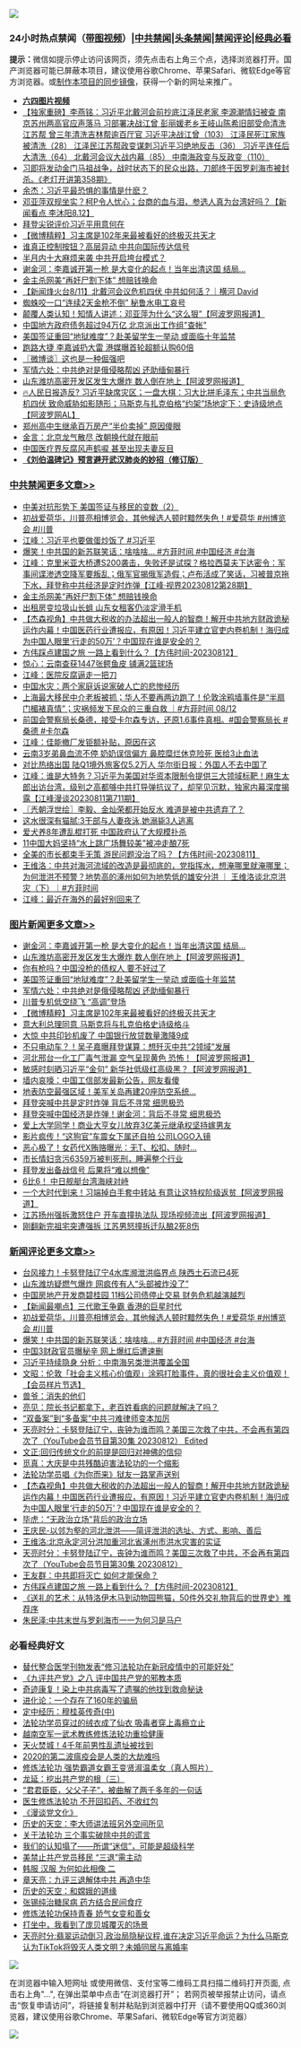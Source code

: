 ![](https://raw.githubusercontent.com/jsvpn/jsproxy/dev/64photo/fqnews-qr.jpg)

<div id="tt">
<h3>24小时热点禁闻（<a href="https://aaa.v2dns.tk/?QAjUl=BgRp5UNKRn&T5Vk=fPVH&Q59Ab=WxGE" target="_blank">带图视频</a>）|<a href="#%E4%B8%AD%E5%85%B1%E7%A6%81%E9%97%BB%E6%9B%B4%E5%A4%9A%E6%96%87%E7%AB%A0">中共禁闻</a>|<a href="#%E5%9B%BE%E7%89%87%E6%96%B0%E9%97%BB%E6%9B%B4%E5%A4%9A%E6%96%87%E7%AB%A0">头条禁闻</a>|<a href="#%E6%96%B0%E9%97%BB%E8%AF%84%E8%AE%BA%E6%9B%B4%E5%A4%9A%E6%96%87%E7%AB%A0">禁闻评论|<a href="#%E5%BF%85%E7%9C%8B%E7%BB%8F%E5%85%B8%E5%A5%BD%E6%96%87">经典必看</a></h3>
<div><b>提示：</b>微信如提示停止访问该网页，须先点击右上角三个点，选择浏览器打开。国产浏览器可能已屏蔽本项目，建议使用谷歌Chrome、苹果Safari、微软Edge等官方浏览器。或<a href="%E5%88%B6%E4%BD%9Cgit%E7%A6%81%E9%97%BB%E9%95%9C%E5%83%8F.md">制作本项目的同步镜像</a>，获得一个新的网址来推广。</div>
<ul>
<li><b><a href="http://d2.v2rss.gq/64.mp4" target="_blank">六四图片视频</a></b></li>
<li><a href="/comments/20230812/1919464.md">【独家重磅】李燕铭：习近平北戴河会前抄底江泽民老家 李源潮情妇被查 南京苏州两高官应声落马 习部署决战江曾 彭丽媛老乡王岐山陈希旧部受命清洗江苏帮 曾三年清洗吉林帮逾百厅官 习近平决战江曾（103） 江泽民死江家族被清洗（28） 江泽民江苏帮政变谋刺习近平习绝地反击（36） 习近平连任后大清洗（64） 北戴河会议大战内幕（85） 中南海政变与反政变（110）</a></li>
<li><a href="/sohnews/20230813/1919659.md">习即将发动金门马祖战争，战时状态下的民众出路，刀郎终于因罗刹海市被封杀。《老灯开讲第358期》</a></li>
<li><a href="/baitai/20230812/1919461.md">余杰：习近平最恐惧的事情是什麽？</a></li>
<li><a href="/sohnews/20230813/1919567.md">邓亚萍双规坐实？柯P令人忧心；台商的血与泪，参选人真为台湾好吗？【新闻看点 李沐阳8.12】</a></li>
<li><a href="/headline/20230813/1919512.md">拜登尖锐评价习近平用意何在</a></li>
<li><a href="/topimagenews/20230813/1919605.md">【微博精粹】习主席是102年来最被看好的终极灭共天才</a></li>
<li><a href="/comments/20230813/1919521.md">谁真正控制按钮？高层异动 中共向国际传达信号</a></li>
<li><a href="/ccpdope/20230813/1919481.md">半月内十大麻烦来袭 中共开启垮台模式？</a></li>
<li><a href="/topimagenews/20230813/1919679.md">谢金河：李嘉诚开第一枪 是大变化的起点！当年出清这国 结局...</a></li>
<li><a href="/cbnews/20230813/1919627.md">金主杀网美“再奸尸割下体” 想赔钱换命</a></li>
<li><a href="/sohnews/20230813/1919510.md">【新闻烽火台8/11】北戴河会议危机四伏 中共如何活？｜横河 David</a></li>
<li><a href="/worldnews/20230813/1919545.md">蜘蛛咬一口“连续2天金枪不倒” 秘鲁水电工哀号</a></li>
<li><a href="/cnnews/20230813/1919715.md">颠覆人类认知！知情人讲述：邓亚萍为什么“这么狠”【阿波罗网报道】</a></li>
<li><a href="/headline/20230813/1919509.md">中国地方政府债务超过94万亿 北京派出工作组&quot;查帐&quot;</a></li>
<li><a href="/topimagenews/20230813/1919651.md">美国签证重回“地狱难度”？赴美留学生一举动 或面临十年监禁</a></li>
<li><a href="/cnnews/20230813/1919499.md">跑路大捷 李嘉诚扔大雷 港媒曝首轮超额认购60倍</a></li>
<li><a href="/ssgc/20230813/1919623.md">〖微博谈〗这也是一种倔强吧</a></li>
<li><a href="/topimagenews/20230813/1919650.md">军情六处：中共绝对是俄侵略帮凶 还助缅甸暴行</a></li>
<li><a href="/topimagenews/20230813/1919663.md">山东潍坊高密开发区发生大爆炸 数人倒在地上【阿波罗网报道】</a></li>
<li><a href="/sohnews/20230813/1919474.md">🔥人民日报造反? 习近平缺席灾区；一盘大棋：习大比拼毛泽东；中共当局危机四伏 致命威胁如影随形；马斯克与扎克伯格“约架”场地定下：史诗级地点【阿波罗网AL】</a></li>
<li><a href="/finance/20230813/1919543.md">郑州高中生继承百万房产“半价卖掉” 原因傻眼</a></li>
<li><a href="/comments/20230813/1919514.md">金言：北京龙气散尽 改朝换代就在眼前</a></li>
<li><a href="/headline/20230813/1919541.md">中国医疗界反腐风声鹤唳 甚至出现夫妻反目</a></li>
<li><b><a href="/comments/20200207/1272816.md" target="_blank">《刘伯温碑记》预言避开武汉肺炎的妙招（修订版）</a></b></li>
</ul>
</div>

<div class="catlist">
<h3><a href="/cbnews/" target="_blank">中共禁闻</a><span><a href="/cbnews/" target="_blank" rel="nofollow">更多文章>></a></span></h3>
<ul>
<li><a href="/cbnews/20230813/1919773.md" target="_blank">中美对抗形势下 美国签证与移民的变数（2）</a></li>
<li><a href="/comments/20230813/1919754.md" target="_blank">初战爱荷华，川普亮相博览会，其他候选人顿时黯然失色！#爱荷华 #州博览会 #川普</a></li>
<li><a href="/cbnews/20230813/1919750.md" target="_blank">江峰：习近平也要做蛋炒饭了 #习近平</a></li>
<li><a href="/comments/20230813/1919745.md" target="_blank">爆笑！中共国的新苏联笑话：啥啥啥&#8230; #方菲时间 #中国经济 #台海</a></li>
<li><a href="/cbnews/20230813/1919640.md" target="_blank">江峰：克里米亚大桥遭S200袭击，失败还是试探？格拉西莫夫下达密令：军事间谍渗透空降军要叛乱；俄军官揭俄军造假；卢布活成了笑话，习被普京拖下水，拜登称中共经济是定时炸弹【江峰·视界20230812第28期】</a></li>
<li><a href="/cbnews/20230813/1919627.md" target="_blank">金主杀网美“再奸尸割下体” 想赔钱换命</a></li>
<li><a href="/cbnews/20230813/1919584.md" target="_blank">出租房变垃圾山长蛆 山东女租客仍淡定滑手机</a></li>
<li><a href="/comments/20230813/1919575.md" target="_blank">【杰森视角】中共做大税收的办法超出一般人的智商！解开中共地方财政诡秘运作内幕！中国医药行业遭报应，有原因！习近平建立官吏内卷机制！海归成为中国人眼里‘行走的50万’？中国现在谁是安全的？</a></li>
<li><a href="/comments/20230813/1919562.md" target="_blank">方伟踩点建国之旅 一路上看到什么？【方伟时间-20230812】</a></li>
<li><a href="/cbnews/20230813/1919542.md" target="_blank">惊心：云南查获1447张鳄鱼皮 铺满2篮球场</a></li>
<li><a href="/cbnews/20230813/1919529.md" target="_blank">江峰：医院反腐逼走一把刀</a></li>
<li><a href="/cbnews/20230812/1919458.md" target="_blank">中国水灾：两个家庭诉说家破人亡的悲惨经历</a></li>
<li><a href="/comments/20230812/1919449.md" target="_blank">上海最大移民中介老板被抓；华人不要再两边跑了！伦敦涂鸦墙事件是“半扇门楣裱真情”；灾祸频发下民众的三重自救 ｜#方菲时间 08/12</a></li>
<li><a href="/comments/20230812/1919441.md" target="_blank">前国会警察局长桑德，接受卡尔森专访，还原1.6事件真相。#国会警察局长 #桑德 #卡尔森</a></li>
<li><a href="/cbnews/20230812/1919439.md" target="_blank">江峰：佳能撤厂发钜额补贴，原因在这</a></li>
<li><a href="/cbnews/20230812/1919371.md" target="_blank">云南3岁弟鼻血流不停 奶奶误信偏方 鼻腔糜烂休克险死 医给3止血法</a></li>
<li><a href="/cbnews/20230812/1919339.md" target="_blank">对比热络出国 陆Q1境外旅客仅5.2万人 华尔街日报：外国人不去中国了</a></li>
<li><a href="/cbnews/20230812/1919331.md" target="_blank">江峰：谁是大特务？习近平为美国对华资本限制令提供三大领域标靶！麻生太郎出访台湾，级别之高都够中共打导弹抗议了，却罕见沉默，独家内幕深度揭露【江峰漫谈20230811第711期】</a></li>
<li><a href="/cbnews/20230812/1919329.md" target="_blank">〖兲朝浮世绘〗李毅、金灿荣都开始反水 难道是被中共遗弃了？</a></li>
<li><a href="/cbnews/20230812/1919266.md" target="_blank">这水很深有猫腻:3干部与人妻夜泳,她溺毙3人逃离</a></li>
<li><a href="/cbnews/20230812/1919265.md" target="_blank">爱犬养8年遭乱棍打死 中国政府认了大规模扑杀</a></li>
<li><a href="/cbnews/20230812/1919221.md" target="_blank">11中国大妈坚持“水上跳广场舞较美”被冲走酿7死</a></li>
<li><a href="/comments/20230812/1919195.md" target="_blank">全美的市长都束手无策 游民问题没治了吗？【方伟时间-20230811】</a></li>
<li><a href="/comments/20230812/1919187.md" target="_blank">王维洛：中共对海河流域的改造是最彻底的，党指挥水，想淹哪里就淹哪里；为何泄洪不预警？地势高的涿州如何为地势低的雄安分洪 ｜ 王维洛谈北京洪灾（下）｜#方菲时间</a></li>
<li><a href="/cbnews/20230812/1919145.md" target="_blank">江峰：最近在海外的最好别回来了</a></li>

</ul>
</div>
<div class="catlist">
<h3><a href="/topimagenews/" target="_blank">图片新闻</a><span><a href="/topimagenews/" target="_blank" rel="nofollow">更多文章>></a></span></h3>
<ul>
<li><a href="/topimagenews/20230813/1919679.md" target="_blank">谢金河：李嘉诚开第一枪 是大变化的起点！当年出清这国 结局&#8230;</a></li>
<li><a href="/topimagenews/20230813/1919663.md" target="_blank">山东潍坊高密开发区发生大爆炸 数人倒在地上【阿波罗网报道】</a></li>
<li><a href="/topimagenews/20230813/1919660.md" target="_blank">你有枪吗？中国没枪的债权人 要不好过了</a></li>
<li><a href="/topimagenews/20230813/1919651.md" target="_blank">美国签证重回“地狱难度”？赴美留学生一举动 或面临十年监禁</a></li>
<li><a href="/topimagenews/20230813/1919650.md" target="_blank">军情六处：中共绝对是俄侵略帮凶 还助缅甸暴行</a></li>
<li><a href="/topimagenews/20230813/1919626.md" target="_blank">川普专机低空绕飞 “高调”登场</a></li>
<li><a href="/topimagenews/20230813/1919605.md" target="_blank">【微博精粹】习主席是102年来最被看好的终极灭共天才</a></li>
<li><a href="/topimagenews/20230813/1919583.md" target="_blank">意大利总理同意 马斯克将与扎克伯格史诗级格斗</a></li>
<li><a href="/topimagenews/20230812/1919418.md" target="_blank">大惊 中共印钞机废了 中国银行放贷数量激降9成</a></li>
<li><a href="/topimagenews/20230812/1919381.md" target="_blank">不只电动车？！吴子嘉曝拜登谋算：想歼灭中共“2领域”发展</a></li>
<li><a href="/topimagenews/20230812/1919370.md" target="_blank">河北邢台一化工厂毒气泄漏 空气呈现黄色 恐怖！【阿波罗网报道】</a></li>
<li><a href="/topimagenews/20230812/1919354.md" target="_blank">敏感时刻晒习近平“金句” 新华社低级红高级黑？【阿波罗网报道】</a></li>
<li><a href="/topimagenews/20230812/1919333.md" target="_blank">墙内哀嚎：中国工信部发最新公告，网友看傻</a></li>
<li><a href="/topimagenews/20230812/1919324.md" target="_blank">地表防空最强区域！美军关岛再建20座防空系统…</a></li>
<li><a href="/topimagenews/20230812/1919288.md" target="_blank">拜登突喊中共是定时炸弹 背后不寻常 细思极恐</a></li>
<li><a href="/topimagenews/20230812/1919264.md" target="_blank">拜登突喊中国经济是炸弹！谢金河：背后不寻常 细思极恐</a></li>
<li><a href="/topimagenews/20230812/1919263.md" target="_blank">爱上大学同学！商业大亨女儿放弃3亿美元继承权坚持嫁男友</a></li>
<li><a href="/topimagenews/20230812/1919219.md" target="_blank">影片疯传！“这狗官”车震女下属还自拍 公司LOGO入镜</a></li>
<li><a href="/topimagenews/20230812/1919185.md" target="_blank">恶心极了！女药代X贿赂曝光：无T、松扣、随时…</a></li>
<li><a href="/topimagenews/20230812/1919154.md" target="_blank">市长情妇贪污6359万被判死刑，睡遍整个行业</a></li>
<li><a href="/topimagenews/20230812/1919153.md" target="_blank">拜登发出备战信号 后果将“难以想像”</a></li>
<li><a href="/topimagenews/20230812/1919152.md" target="_blank">6比6！ 中日舰艇台湾海峡对峙</a></li>
<li><a href="/topimagenews/20230812/1919137.md" target="_blank">一个大时代到来！习端掉白手套中转站 有意让这特权阶级返贫【阿波罗网报道】</a></li>
<li><a href="/topimagenews/20230812/1919065.md" target="_blank">江苏扬州强拆激怒住户 开车直撞执法队 现场视频流出【阿波罗网报道】</a></li>
<li><a href="/topimagenews/20230811/1918942.md" target="_blank">刚翻新完祖宅突遭强拆 江苏男怒撞拆迁队酿2死8伤</a></li>

</ul>
</div>
<div class="catlist">
<h3><a href="/comments/" target="_blank">新闻评论</a><span><a href="/comments/" target="_blank" rel="nofollow">更多文章>></a></span></h3>
<ul>
<li><a href="/comments/20230813/1919762.md" target="_blank">台风接力！卡努登陆辽宁4水库濒泄洪临界点 陕西土石流已4死</a></li>
<li><a href="/comments/20230813/1919761.md" target="_blank">山东潍坊疑燃气爆炸 网疯传有人“头部被炸没了”</a></li>
<li><a href="/comments/20230813/1919760.md" target="_blank">中国房地产开发商碧桂园 11档公司债停止交易 财务危机越演越烈</a></li>
<li><a href="/comments/20230813/1919759.md" target="_blank">【新闻最嘲点】三代歌王争霸 香港的巨星时代</a></li>
<li><a href="/comments/20230813/1919754.md" target="_blank">初战爱荷华，川普亮相博览会，其他候选人顿时黯然失色！#爱荷华 #州博览会 #川普</a></li>
<li><a href="/comments/20230813/1919745.md" target="_blank">爆笑！中共国的新苏联笑话：啥啥啥&#8230; #方菲时间 #中国经济 #台海</a></li>
<li><a href="/comments/20230813/1919737.md" target="_blank">中国3财政官员曝秘辛 网上爆红后遭速删</a></li>
<li><a href="/comments/20230813/1919736.md" target="_blank">习近平持续隐身 分析：中南海另类泄洪覆盖全国</a></li>
<li><a href="/comments/20230813/1919735.md" target="_blank">文昭：伦敦「社会主义核心价值观」涂鸦打脸事件，真的很社会主义价值观！【会员样片节选】</a></li>
<li><a href="/comments/20230813/1919633.md" target="_blank">兽爷：消失的他们</a></li>
<li><a href="/comments/20230813/1919632.md" target="_blank">亮见：院长书记都拿下，老百姓看病的问题就解决了吗？</a></li>
<li><a href="/comments/20230813/1919631.md" target="_blank">“双备案”到“多备案”中共刁难律师变本加厉</a></li>
<li><a href="/comments/20230813/1919603.md" target="_blank">天亮时分：卡努登陆辽宁，丧钟为谁而鸣？美国三次救了中共，不会再有第四次了（YouTube会员节目第30集 20230812） Edited</a></li>
<li><a href="/comments/20230813/1919594.md" target="_blank">文正:回归传统文化的前提是回归对神佛的信仰</a></li>
<li><a href="/comments/20230813/1919593.md" target="_blank">觅真：大庆是中共残酷迫害法轮功的一个缩影</a></li>
<li><a href="/comments/20230813/1919592.md" target="_blank">法轮功学员唱《为你而来》狱友一路掌声送别</a></li>
<li><a href="/comments/20230813/1919575.md" target="_blank">【杰森视角】中共做大税收的办法超出一般人的智商！解开中共地方财政诡秘运作内幕！中国医药行业遭报应，有原因！习近平建立官吏内卷机制！海归成为中国人眼里‘行走的50万’？中国现在谁是安全的？</a></li>
<li><a href="/comments/20230813/1919574.md" target="_blank">毕虎：“无政治立场”背后的政治立场</a></li>
<li><a href="/comments/20230813/1919573.md" target="_blank">王庆民-以邻为壑的河北泄洪——简评泄洪的选址、方式、影响、善后</a></li>
<li><a href="/comments/20230813/1919572.md" target="_blank">王维洛:北京永定河分洪加重河北省涿州市洪水灾害的实证</a></li>
<li><a href="/comments/20230813/1919569.md" target="_blank">天亮时分：卡努登陆辽宁，丧钟为谁而鸣？美国三次救了中共，不会再有第四次了（YouTube会员节目第30集 20230812）</a></li>
<li><a href="/comments/20230813/1919565.md" target="_blank">王友群：中共即将灭亡 如何才能保命？</a></li>
<li><a href="/comments/20230813/1919562.md" target="_blank">方伟踩点建国之旅 一路上看到什么？【方伟时间-20230812】</a></li>
<li><a href="/comments/20230813/1919547.md" target="_blank">《送礼的艺术：从特洛伊木马到动物园熊猫，50件外交礼物背后的世界史》推荐序</a></li>
<li><a href="/comments/20230813/1919546.md" target="_blank">朱民泽:中共末世与罗刹海市一一为何习是马户</a></li>

</ul>
</div>

<div class="catlist">
<h3>必看经典好文</h3>
<ul>
<li><a href="/comments/20210720/1518906.md" target="_blank">替代整合医学刊物发表“修习法轮功在新冠疫情中的可能好处”</a></li>
<li><a href="/bookonline/20131116/201047.md" target="_blank">《九评共产党》之八 评中国共产党的邪教本质</a></li>
<li><a href="/topimagenews/20210131/1478453.md" target="_blank">奇迹康复！染上中共病毒写了遗嘱的他找到救命秘诀</a></li>
<li><a href="/comments/20200907/1392278.md" target="_blank">进化论：一个存在了160年的骗局</a></li>
<li><a href="/tculture/xiulian/20151105/467870.md" target="_blank">定中经历：穆桂英传奇(中)</a></li>
<li><a href="/comments/20210317/1506773.md" target="_blank">法轮功学员穿过的绒衣成了仙衣 吸毒者穿上毒瘾立止</a></li>
<li><a href="/comments/20190807/1170993.md" target="_blank">越南空军一武术教练修炼法轮功重拾健康</a></li>
<li><a href="/ccpdope/20181219/1049286.md" target="_blank">天火焚城！4千年前男性乱遗址被找到</a></li>
<li><a href="/comments/20200712/1359432.md" target="_blank">2020的第二波瘟疫会是人类的大劫难吗</a></li>
<li><a href="/cbnews/20211127/1658400.md" target="_blank">修炼法轮功 强势霸道女霸王变贤淑温柔女（真人照片）</a></li>
<li><a href="/comments/20200929/1405201.md" target="_blank">龙延：挖出共产党的根（三）</a></li>
<li><a href="/comments/20220728/1764149.md" target="_blank">“君君臣臣，父父子子”，被曲解了两千多年的一句话</a></li>
<li><a href="/cbnews/20211114/1652055.md" target="_blank">医生修炼法轮功 不开回扣药、不收红包</a></li>
<li><a href="/comments/20200521/783167.md" target="_blank">《漫谈党文化》</a></li>
<li><a href="/tculture/20121025/73064.md" target="_blank">历史的天空：李大师讲法班另外空间所见</a></li>
<li><a href="/cbnews/20200703/1354907.md" target="_blank">关于法轮功 三个事实破除中共的谎言</a></li>
<li><a href="/sohnews/20161029/607205.md" target="_blank">我们的认知塌了——所谓“迷信”，可能是超级科学</a></li>
<li><a href="/cbnews/20201004/1408019.md" target="_blank">美禁止共产党员移民 “三退”需主动</a></li>
<li><a href="/bannedvideo/20220321/1707657.md" target="_blank">韩服 汉服 为何如此相像 二</a></li>
<li><a href="/comments/20131119/1029445.md" target="_blank">章天亮：九评三退解体中共 再造中华</a></li>
<li><a href="/cbnews/20190219/1083302.md" target="_blank">历史的天空：和嫦娥的道缘</a></li>
<li><a href="/comments/20230430/1878187.md" target="_blank">张锡纯治糖尿病 药方结合民间食疗</a></li>
<li><a href="/cbnews/20210720/1590052.md" target="_blank">修炼法轮功保持青春 娇气女变和善女</a></li>
<li><a href="/comments/20201015/1414242.md" target="_blank">打坐中，我看到了庞贝城覆灭的场景</a></li>
<li><a href="/cbnews/20220620/1747851.md" target="_blank">天亮时分:翡翠运动倒习,政治局隐秘议程,谁在决定习近平命运？为什么马斯克认为TikTok将毁灭人类文明？未婚同居与离婚率</a></li>

</ul>
</div>

![](https://raw.githubusercontent.com/jsvpn/jsproxy/dev/64photo/fqnews-qr.jpg)

在浏览器中输入短网址 或使用微信、支付宝等二维码工具扫描二维码打开页面, 点击右上角"...", 在弹出菜单中点击“在浏览器打开”； 若网页被举报禁止访问，请点击“恢复申请访问”，将链接复制并粘贴到浏览器中打开（请不要使用QQ或360浏览器，建议使用谷歌Chrome、苹果Safari、微软Edge等官方浏览器）

![](https://raw.githubusercontent.com/jsvpn/jsproxy/dev/64photo/wx.jpg)